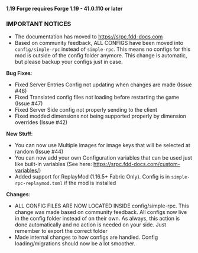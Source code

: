 **1.19 Forge requires Forge 1.19 - 41.0.110 or later**

### IMPORTANT NOTICES

* The documentation has moved to https://srpc.fdd-docs.com
* Based on community feedback, ALL CONFIGS have been moved into `config/simple-rpc` instead of `simple-rpc`. This means no configs for this mod is outside of the config folder anymore. This change is automatic, but please backup your configs just in case.

**Bug Fixes**:

* Fixed Server Entries Config not updating when changes are made (Issue #46)
* Fixed Translated config files not loading before restarting the game (Issue #47)
* Fixed Server Side config not properly sending to the client
* Fixed modded dimensions not being supported properly by dimension overrides (Issue #42)

**New Stuff**:

* You can now use Multiple images for image keys that will be selected at random (Issue #44)
* You can now add your own Configuration variables that can be used just like built-in variables (See here: https://srpc.fdd-docs.com/custom-variables/)
* Added support for ReplayMod (1.16.5+ Fabric Only). Config is in `simple-rpc-replaymod.toml` if the mod is installed

**Changes**:

* ALL CONFIG FILES ARE NOW LOCATED INSIDE config/simple-rpc. This change was made based on community feedback. All configs now live in the config folder instead of on their own. As always, this action is done automatically and no action is needed on your side. Just remember to export the correct folder
* Made internal changes to how configs are handled. Config loading/migrations should now be a lot smoother.
